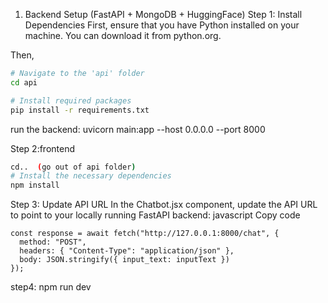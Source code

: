 1. Backend Setup (FastAPI + MongoDB + HuggingFace)
Step 1: Install Dependencies
First, ensure that you have Python installed on your machine. You can download it from python.org.

Then, 
```bash
# Navigate to the 'api' folder
cd api

# Install required packages
pip install -r requirements.txt
```
run the backend:
uvicorn main:app --host 0.0.0.0 --port 8000

Step 2:frontend
```bash
cd..  (go out of api folder)
# Install the necessary dependencies
npm install

```
Step 3: Update API URL
In the Chatbot.jsx component, update the API URL to point to your locally running FastAPI backend:
javascript
Copy code
```
const response = await fetch("http://127.0.0.1:8000/chat", {
  method: "POST",
  headers: { "Content-Type": "application/json" },
  body: JSON.stringify({ input_text: inputText })
});
```

step4:
npm run dev




